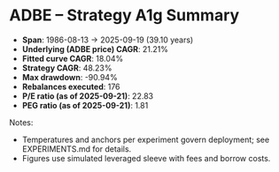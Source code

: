 # ADBE – Strategy A1g Summary

- **Span**: 1986-08-13 → 2025-09-19 (39.10 years)
- **Underlying (ADBE price) CAGR**: 21.21%
- **Fitted curve CAGR**: 18.04%
- **Strategy CAGR**: 48.23%
- **Max drawdown**: -90.94%
- **Rebalances executed**: 176
- **P/E ratio (as of 2025-09-21)**: 22.83
- **PEG ratio (as of 2025-09-21)**: 1.81

Notes:

- Temperatures and anchors per experiment govern deployment; see EXPERIMENTS.md for details.
- Figures use simulated leveraged sleeve with fees and borrow costs.

